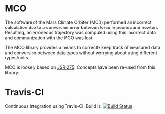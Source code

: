 MCO
===

The software of the Mars Climate Orbiter (MCO) performed an incorrect calculation due to a conversion error between force in pounds and newton. Resulting, an erroneous trajectory was computed using this incorrect data and communication with the MCO was lost.

The MCO library provides a means to correctly keep track of measured data and conversion between data types without worrying about using different types/units.

MCO is loosely based on [JSR-275][1]. Concepts have been re-used from this library.

[1]: http://www.jcp.org/en/jsr/detail?id=275

Travis-CI
=========
Continuous integration using Travis-CI. Build is: [![Build Status](https://secure.travis-ci.org/StevenLooman/mco.png)](http://travis-ci.org/StevenLooman/mco)
